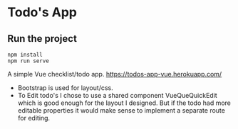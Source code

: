 # Todo's App


## Run the project
```
npm install
npm run serve
```

A simple Vue checklist/todo app.
https://todos-app-vue.herokuapp.com/

- Bootstrap is used for layout/css.
- To Edit todo's I chose to use a shared component VueQueQuickEdit which is good enough for the layout I designed. But if the todo had more editable properties it would make sense to implement a separate route for editing.
